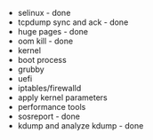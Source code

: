  - selinux - done
 - tcpdump sync and ack - done
 - huge pages - done
 - oom kill - done
 - kernel
 - boot process
 - grubby
 - uefi
 - iptables/firewalld
 - apply kernel parameters
 - performance tools
 - sosreport - done
 - kdump and analyze kdump - done
 